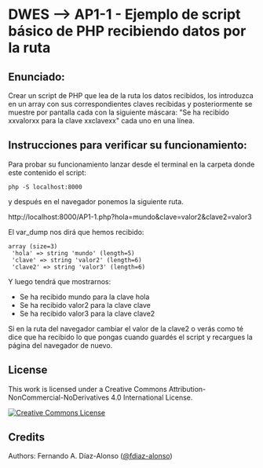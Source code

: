 # DWES --> AP1-1 - Ejemplo de script básico de PHP recibiendo datos por la ruta

## Enunciado:
Crear un script de PHP que lea de la ruta los datos recibidos, los introduzca en un array con sus correspondientes claves recíbidas y posteriormente se muestre por pantalla cada con la siguiente máscara:
"Se ha recibido xxvalorxx para la clave xxclavexx" cada uno en una línea.

## Instrucciones para verificar su funcionamiento:
Para probar su funcionamiento lanzar desde el terminal en la carpeta donde este contenido el script:

    php -S localhost:8000

y después en el navegador ponemos la siguiente ruta.

http://localhost:8000/AP1-1.php?hola=mundo&clave=valor2&clave2=valor3

 El var_dump nos dirá que hemos recibido:

    array (size=3)
     'hola' => string 'mundo' (length=5)
     'clave' => string 'valor2' (length=6)
     'clave2' => string 'valor3' (length=6)


Y luego tendrá que mostrarnos:

 * Se ha recibido mundo para la clave hola
 * Se ha recibido valor2 para la clave clave
 * Se ha recibido valor3 para la clave clave2

Si en la ruta del navegador cambiar el valor de la clave2 o verás como té dice que ha recibido lo que pongas cuando guardés el script y recargues la página del navegador de nuevo.

## License

This work is licensed under a Creative Commons Attribution-NonCommercial-NoDerivatives 4.0 International License.

<a rel="license" href="http://creativecommons.org/licenses/by-nc-nd/4.0/"><img alt="Creative Commons License" style="border-width:0" src="https://i.creativecommons.org/l/by-nc-nd/4.0/80x15.png" /></a>


## Credits

Authors: Fernando A. Díaz-Alonso ([@fdiaz-alonso](https://github.com/fdiaz-alonso))